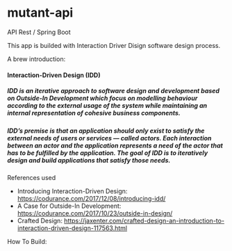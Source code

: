 # mutant-api
API Rest / Spring Boot 

This app is builded with Interaction Driver Disign software design process.

A brew introduction:
#### **Interaction-Driven Design (IDD)**
##### IDD is an iterative approach to software design and development based on Outside-In Development which focus on modelling behaviour according to the external usage of the system while maintaining an internal representation of cohesive business components.
##### IDD’s premise is that an application should only exist to satisfy the external needs of users or services — called actors. Each interaction between an actor and the application represents a need of the actor that has to be fulfilled by the application. The goal of IDD is to iteratively design and build applications that satisfy those needs.

References used
*   Introducing Interaction-Driven Design: 
    https://codurance.com/2017/12/08/introducing-idd/
*   A Case for Outside-In Development: 
    https://codurance.com/2017/10/23/outside-in-design/
*   Crafted Design: 
    https://jaxenter.com/crafted-design-an-introduction-to-interaction-driven-design-117563.html
    

How To Build:
